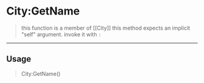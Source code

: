 # City:GetName
> this function is a member of [[City]]
> this method expects an implicit "self" argument. invoke it with `:`
-----
## Usage
> City:GetName()
